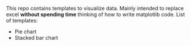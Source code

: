 This repo contains templates to visualize data. Mainly intended to replace excel **without spending time** thinking of how to write matplotlib code.
List of templates:
- Pie chart
- Stacked bar chart
